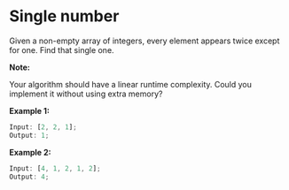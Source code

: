# Single number

Given a non-empty array of integers, every element appears twice except for one. Find that single one.

**Note:**

Your algorithm should have a linear runtime complexity. Could you implement it without using extra memory?

**Example 1:**

```javascript
Input: [2, 2, 1];
Output: 1;
```

**Example 2:**

```javascript
Input: [4, 1, 2, 1, 2];
Output: 4;
```
